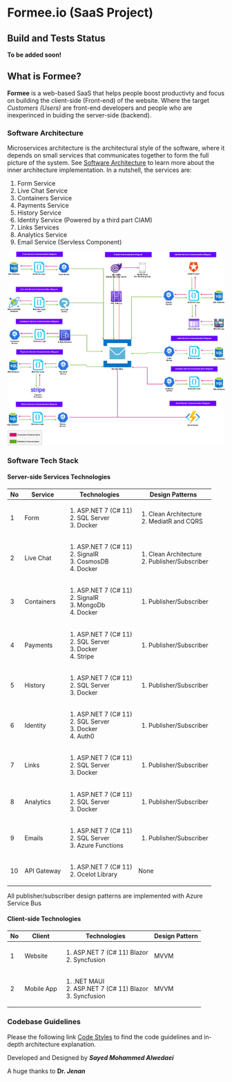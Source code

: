 # Formee.io (SaaS Project)

## Build and Tests Status

**To be added soon!**

## What is Formee?

**Formee** is a web-based SaaS that helps people boost productivty and focus on building the client-side (Front-end) of the website. Where the target _Customers (Users)_ are front-end developers and people who are inexperinced in buiding the server-side (backend).

### Software Architecture

Microservices architecture is the architectural style of the software, where it depends on small services that communicates together to form the full picture of the system. See [Software Architecture](docs/ARCHITECTURE.md) to learn more about the inner architecture implementation. In a nutshell, the services are:

1. Form Service
2. Live Chat Service
3. Containers Service
4. Payments Service
5. History Service
6. Identity Service (Powered by a third part CIAM)
7. Links Services
8. Analytics Service
9. Email Service (Servless Component)

![Formee Project Architecture](images/software_architecture.png)

### Software Tech Stack

#### Server-side Services Technologies

| No  | Service     | Technologies                                                                            | Design Patterns                                              |
| --- | ----------- | --------------------------------------------------------------------------------------- | ------------------------------------------------------------ |
| 1   | Form        | <ol><li>ASP.NET 7 (C# 11)</li> <li>SQL Server</li> <li>Docker</li></ol>                 | <ol><li>Clean Architecture<li>MediatR and CQRS</li></ol>     |
| 2   | Live Chat   | <ol><li>ASP.NET 7 (C# 11)</li> <li>SignalR</li> <li>CosmosDB</li> <li>Docker</li></ol>  | <ol><li>Clean Architecture<li>Publisher/Subscriber</li></ol> |
| 3   | Containers  | <ol><li>ASP.NET 7 (C# 11)</li> <li>SignalR</li> <li>MongoDb</li> <li>Docker</li></ol>   | <ol><li>Publisher/Subscriber</li> </ol>                      |
| 4   | Payments    | <ol><li>ASP.NET 7 (C# 11)</li> <li>SQL Server</li> <li>Docker</li> <li>Stripe</li></ol> | <ol><li>Publisher/Subscriber</li> </ol>                      |
| 5   | History     | <ol><li>ASP.NET 7 (C# 11)</li> <li>SQL Server</li> <li>Docker</li></ol>                 | <ol><li>Publisher/Subscriber</li> </ol>                      |
| 6   | Identity    | <ol><li>ASP.NET 7 (C# 11)</li> <li>SQL Server</li> <li>Docker</li><li>Auth0</li></ol>   | <ol><li>Publisher/Subscriber</li> </ol>                      |
| 7   | Links       | <ol><li>ASP.NET 7 (C# 11)</li> <li>SQL Server</li> <li>Docker</li></ol>                 | <ol><li>Publisher/Subscriber</li> </ol>                      |
| 8   | Analytics   | <ol><li>ASP.NET 7 (C# 11)</li> <li>SQL Server</li> <li>Docker</li></ol>                 | <ol><li>Publisher/Subscriber</li> </ol>                      |
| 9   | Emails      | <ol><li>ASP.NET 7 (C# 11)</li> <li>SQL Server</li> <li>Azure Functions</li></ol>        | <ol><li>Publisher/Subscriber</li> </ol>                      |
| 10  | API Gateway | <ol><li>ASP.NET 7 (C# 11)</li> <li>Ocelot Library</li></ol>                             | None                                                         |

All publisher/subscriber design patterns are implemented with Azure Service Bus

#### Client-side Technologies

| No  | Client     | Technologies                                                                      | Design Pattern |
| --- | ---------- | --------------------------------------------------------------------------------- | -------------- |
| 1   | Website    | <ol><li>ASP.NET 7 (C# 11) Blazor</li> <li>Syncfusion</li></ol>                    | MVVM           |
| 2   | Mobile App | <ol><li>.NET MAUI</li> <li>ASP.NET 7 (C# 11) Blazor</li> <li>Syncfusion</li></ol> | MVVM           |

### Codebase Guidelines

Please the following link [Code Styles](docs/CODE.md) to find the code guidelines and in-depth architecture explanation.

Developed and Designed by **_Sayed Mohammed Alwedaei_**

A huge thanks to **Dr. _Jenan_**
